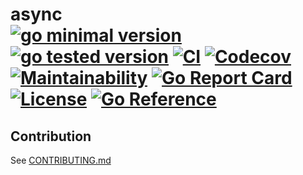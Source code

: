 # async <br> [![go minimal version][go-img]][go-url] [![go tested version][go-latest-img]][go-latest-url] [![CI][ci-img]][ci-url] [![Codecov][codecov-img]][codecov-url] [![Maintainability][codeclimate-img]][codeclimate-url] [![Go Report Card][goreportcard-img]][goreportcard-url] [![License][license-img]][license-url] [![Go Reference][godoc-img]][godoc-url]

## Contribution

See [CONTRIBUTING.md](/.github/CONTRIBUTING.md)


[go-img]: https://img.shields.io/github/go-mod/go-version/maratori/async
[go-url]: /go.mod
[go-latest-img]: https://img.shields.io/github/go-mod/go-version/maratori/async?filename=.github%2Flatest-deps%2Fgo.mod&label=tested
[go-latest-url]: /.github/latest-deps/go.mod
[ci-img]: https://github.com/maratori/async/actions/workflows/ci.yml/badge.svg
[ci-url]: https://github.com/maratori/async/actions/workflows/ci.yml
[codecov-img]: https://codecov.io/gh/maratori/async/branch/main/graph/badge.svg?token=6pME6PSgpX
[codecov-url]: https://codecov.io/gh/maratori/async
[codeclimate-img]: https://api.codeclimate.com/v1/badges/08f9ec223700d4da87ea/maintainability
[codeclimate-url]: https://codeclimate.com/github/maratori/async/maintainability
[goreportcard-img]: https://goreportcard.com/badge/github.com/maratori/async
[goreportcard-url]: https://goreportcard.com/report/github.com/maratori/async
[license-img]: https://img.shields.io/github/license/maratori/async.svg
[license-url]: /LICENSE
[godoc-img]: https://pkg.go.dev/badge/github.com/maratori/async.svg
[godoc-url]: https://pkg.go.dev/github.com/maratori/async
